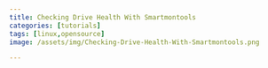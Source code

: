 ```yaml
---
title: Checking Drive Health With Smartmontools
categories: [tutorials]
tags: [linux,opensource]
image: /assets/img/Checking-Drive-Health-With-Smartmontools.png

---
```


#
